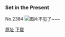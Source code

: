 ### Set in the Present
No.2384
![图片不见了~~~](https://imgs.xkcd.com/comics/set_in_the_present.png)

[原址](https://xkcd.com//2384) [下载](https://imgs.xkcd.com/comics/set_in_the_present.png)

